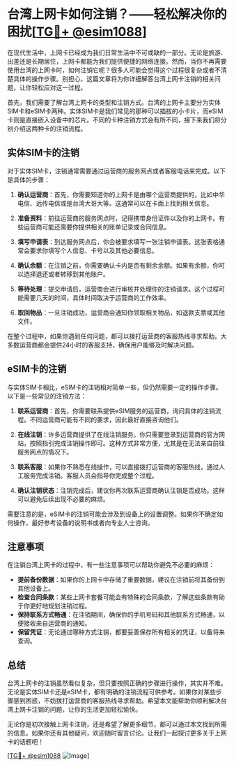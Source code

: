 # 台湾上网卡如何注销？——轻松解决你的困扰[[TG💪+ @esim1088](https://t.me/s/esim1088)]

在现代生活中，上网卡已经成为我们日常生活中不可或缺的一部分。无论是旅游、出差还是长期居住，上网卡都能为我们提供便捷的网络连接。然而，当你不再需要使用台湾的上网卡时，如何注销它呢？很多人可能会觉得这个过程很复杂或者不清楚具体的操作步骤。别担心，这篇文章将为你详细解答台湾上网卡注销的相关问题，让你轻松应对这一过程。

首先，我们需要了解台湾上网卡的类型和注销方式。台湾的上网卡主要分为实体SIM卡和eSIM卡两种。实体SIM卡是我们常见的那种可以插拔的小卡片，而eSIM卡则是直接嵌入设备中的芯片。不同的卡种注销方式会有所不同，接下来我们将分别介绍这两种卡的注销流程。

## 实体SIM卡的注销

对于实体SIM卡，注销通常需要通过运营商的服务网点或者客服电话来完成。以下是具体的步骤：

1. **确认运营商**：首先，你需要知道你的上网卡是由哪个运营商提供的，比如中华电信、远传电信或是台湾大哥大等。这通常可以在卡面上找到相关信息。

2. **准备资料**：前往运营商的服务网点时，记得携带身份证件以及你的上网卡。有些运营商可能还需要你提供相关的账单记录或合同信息。

3. **填写申请表**：到达服务网点后，你会被要求填写一张注销申请表。这张表格通常会要求你填写个人信息、卡号以及其他必要信息。

4. **确认余额**：在注销之前，你需要确认卡内是否有剩余余额。如果有余额，你可以选择退还或者转移到其他账户。

5. **等待处理**：提交申请后，运营商会进行审核并处理你的注销请求。这个过程可能需要几天的时间，具体时间取决于运营商的工作效率。

6. **取回物品**：一旦注销成功，运营商会通知你领取相关物品，如退款支票或其他文件。

在整个过程中，如果你遇到任何问题，都可以拨打运营商的客服热线寻求帮助。大多数运营商都会提供24小时的客服支持，确保用户能够及时解决问题。

## eSIM卡的注销

与实体SIM卡相比，eSIM卡的注销相对简单一些，但仍然需要一定的操作步骤。以下是一些常见的注销方法：

1. **联系运营商**：首先，你需要联系提供eSIM服务的运营商，询问具体的注销流程。不同运营商可能有不同的要求，因此最好直接咨询他们。

2. **在线注销**：许多运营商提供了在线注销服务。你只需要登录到运营商的官方网站，按照指引完成注销操作即可。这种方式非常方便，尤其是在无法亲自前往服务网点的情况下。

3. **联系客服**：如果你不熟悉在线操作，可以直接拨打运营商的客服热线，通过人工服务完成注销。客服人员会指导你完成整个过程。

4. **确认注销状态**：注销完成后，建议你再次联系运营商确认注销是否成功。这样可以避免后续出现不必要的麻烦。

需要注意的是，eSIM卡的注销可能会涉及到设备上的设置调整。如果你不确定如何操作，最好参考设备的说明书或者向专业人士咨询。

## 注意事项

在注销台湾上网卡的过程中，有一些注意事项可以帮助你避免不必要的麻烦：

- **提前备份数据**：如果你的上网卡中存储了重要数据，建议在注销前将其备份到其他设备上。
- **检查合同条款**：某些上网卡套餐可能会有特殊的合同条款，了解这些条款有助于你更好地规划注销过程。
- **保持联系方式畅通**：在注销期间，确保你的手机号码和其他联系方式畅通，以便接收来自运营商的通知。
- **保留凭证**：无论通过哪种方式注销，都要妥善保存所有相关的凭证，以备将来查询。

## 总结

台湾上网卡的注销虽然看似复杂，但只要按照正确的步骤进行操作，其实并不难。无论是实体SIM卡还是eSIM卡，都有明确的注销流程可供参考。如果你对某些步骤感到困惑，不妨拨打运营商的客服热线寻求帮助。希望本文能帮助你顺利解决台湾上网卡注销的问题，让你的生活更加轻松愉快。

无论你是初次接触上网卡注销，还是希望了解更多细节，都可以通过本文找到所需的信息。如果你还有其他疑问，欢迎随时留言讨论。让我们一起探讨更多关于上网卡的话题吧！

[[TG💪+ @esim1088](https://t.me/s/esim1088) ![Image](https://i.postimg.cc/4NQfJmqS/Snipaste-2025-05-13-00-14-12.png)]